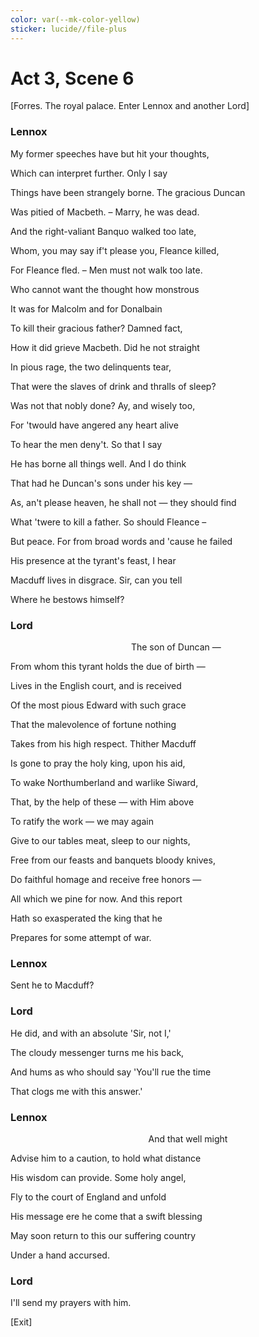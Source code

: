 ```yaml
---
color: var(--mk-color-yellow)
sticker: lucide//file-plus
---
```

# Act 3, Scene 6

[Forres. The royal palace. Enter Lennox and another Lord]

### Lennox

My former speeches have but hit your thoughts,

Which can interpret further. Only I say

Things have been strangely borne. The gracious Duncan

Was pitied of Macbeth. – Marry, he was dead.

And the right-valiant Banquo walked too late,

Whom, you may say if't please you, Fleance killed,

For Fleance fled. – Men must not walk too late.

Who cannot want the thought how monstrous

It was for Malcolm and for Donalbain

To kill their gracious father? Damned fact,

How it did grieve Macbeth. Did he not straight

In pious rage, the two delinquents tear,

That were the slaves of drink and thralls of sleep?

Was not that nobly done? Ay, and wisely too,

For 'twould have angered any heart alive

To hear the men deny't. So that I say

He has borne all things well. And I do think

That had he Duncan's sons under his key — 

As, an't please heaven, he shall not — they should find

What 'twere to kill a father. So should Fleance –

But peace. For from broad words and 'cause he failed

His presence at the tyrant's feast, I hear

Macduff lives in disgrace. Sir, can you tell

Where he bestows himself?

### Lord

                                                 The son of Duncan —

From whom this tyrant holds the due of birth —

Lives in the English court, and is received

Of the most pious Edward with such grace

That the malevolence of fortune nothing

Takes from his high respect. Thither Macduff

Is gone to pray the holy king, upon his aid,

To wake Northumberland and warlike Siward,

That, by the help of these — with Him above

To ratify the work — we may again

Give to our tables meat, sleep to our nights,

Free from our feasts and banquets bloody knives,

Do faithful homage and receive free honors —

All which we pine for now. And this report

Hath so exasperated the king that he

Prepares for some attempt of war.

### Lennox

Sent he to Macduff?

### Lord

He did, and with an absolute 'Sir, not I,'

The cloudy messenger turns me his back,

And hums as who should say 'You'll rue the time

That clogs me with this answer.'

### Lennox

                                                        And that well might

Advise him to a caution, to hold what distance

His wisdom can provide. Some holy angel,

Fly to the court of England and unfold

His message ere he come that a swift blessing

May soon return to this our suffering country

Under a hand accursed.

### Lord

I'll send my prayers with him.

[Exit]